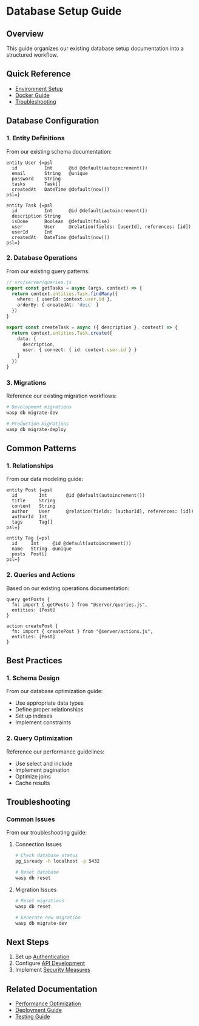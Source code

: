 # Database Setup Guide

## Overview
This guide organizes our existing database setup documentation into a structured workflow.

## Quick Reference
- [Environment Setup](../2.%20Initial%20Setup/2a.%20environment-setup.md)
- [Docker Guide](../guides/docker-development-guide.md)
- [Troubleshooting](../guides/troubleshooting-guide.md)

## Database Configuration

### 1. Entity Definitions
From our existing schema documentation:
```wasp
entity User {=psl
  id          Int      @id @default(autoincrement())
  email       String   @unique
  password    String
  tasks       Task[]
  createdAt   DateTime @default(now())
psl=}

entity Task {=psl
  id          Int      @id @default(autoincrement())
  description String
  isDone      Boolean  @default(false)
  user        User     @relation(fields: [userId], references: [id])
  userId      Int
  createdAt   DateTime @default(now())
psl=}
```

### 2. Database Operations
From our existing query patterns:
```typescript
// src/server/queries.js
export const getTasks = async (args, context) => {
  return context.entities.Task.findMany({
    where: { userId: context.user.id },
    orderBy: { createdAt: 'desc' }
  })
}

export const createTask = async ({ description }, context) => {
  return context.entities.Task.create({
    data: {
      description,
      user: { connect: { id: context.user.id } }
    }
  })
}
```

### 3. Migrations
Reference our existing migration workflows:
```bash
# Development migrations
wasp db migrate-dev

# Production migrations
wasp db migrate-deploy
```

## Common Patterns

### 1. Relationships
From our data modeling guide:
```wasp
entity Post {=psl
  id        Int       @id @default(autoincrement())
  title     String
  content   String
  author    User      @relation(fields: [authorId], references: [id])
  authorId  Int
  tags      Tag[]
psl=}

entity Tag {=psl
  id     Int     @id @default(autoincrement())
  name   String  @unique
  posts  Post[]
psl=}
```

### 2. Queries and Actions
Based on our existing operations documentation:
```wasp
query getPosts {
  fn: import { getPosts } from "@server/queries.js",
  entities: [Post]
}

action createPost {
  fn: import { createPost } from "@server/actions.js",
  entities: [Post]
}
```

## Best Practices

### 1. Schema Design
From our database optimization guide:
- Use appropriate data types
- Define proper relationships
- Set up indexes
- Implement constraints

### 2. Query Optimization
Reference our performance guidelines:
- Use select and include
- Implement pagination
- Optimize joins
- Cache results

## Troubleshooting

### Common Issues
From our troubleshooting guide:
1. Connection Issues
   ```bash
   # Check database status
   pg_isready -h localhost -p 5432
   
   # Reset database
   wasp db reset
   ```

2. Migration Issues
   ```bash
   # Reset migrations
   wasp db reset
   
   # Generate new migration
   wasp db migrate-dev
   ```

## Next Steps
1. Set up [Authentication](3c.%20authentication.md)
2. Configure [API Development](3d.%20api-development.md)
3. Implement [Security Measures](../5.%20Security/5a.%20security-basics.md)

## Related Documentation
- [Performance Optimization](../6.%20Performance/6a.%20optimization-basics.md)
- [Deployment Guide](../7.%20Deployment/7a.%20deployment-preparation.md)
- [Testing Guide](../4.%20Testing/4a.%20unit-testing.md)

